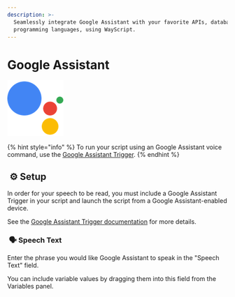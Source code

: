 ```yaml
---
description: >-
  Seamlessly integrate Google Assistant with your favorite APIs, databases, and
  programming languages, using WayScript.
---
```


# Google Assistant

![Have Google Assistant speak a phrase.](../../.gitbook/assets/google_assistant.png)

{% hint style="info" %}
To run your script using an Google Assistant voice command, use the [Google Assistant Trigger](../triggers/google-assistant-trigger.md).‌
{% endhint %}

## ​ ⚙ Setup <a id="setup"></a>

In order for your speech to be read, you must include a Google Assistant Trigger in your script and launch the script from a Google Assistant-enabled device.

See the [Google Assistant Trigger documentation](../triggers/google-assistant-trigger.md) for more details.‌

### ​ 🗣 Speech Text <a id="speech-text"></a>

Enter the phrase you would like Google Assistant to speak in the "Speech Text" field.‌

You can include variable values by dragging them into this field from the Variables panel.

